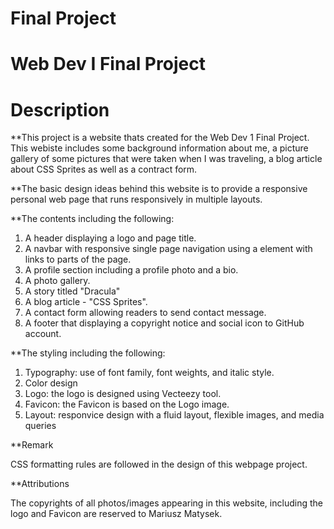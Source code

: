 # Final Project
# Web Dev I Final Project

# Description

 **This project is a website thats created for the Web Dev 1 Final Project. This webiste includes some background information about me, a picture gallery of some pictures that were taken when I was traveling, a blog article about CSS Sprites as well as a contract form.

 **The basic design ideas behind this website is to provide a responsive personal web page that runs responsively in multiple layouts.
 
 **The contents including the following:
 
1. A header displaying a logo and page title.
2. A navbar with responsive single page navigation using a element with links to parts of the page.
3. A profile section including a profile photo and a bio.
4. A photo gallery.
5. A story titled "Dracula"
6. A blog article - "CSS Sprites".
7. A contact form allowing readers to send contact message.
8. A footer that displaying a copyright notice and social icon to GitHub account.

**The styling including the following:

1. Typography: use of font family, font weights, and italic style.
2. Color design
3. Logo: the logo is designed using Vecteezy tool.
4. Favicon: the Favicon is based on the Logo image.
5. Layout: responvice design with a fluid layout, flexible images, and media queries

**Remark

CSS formatting rules are followed in the design of this webpage project.

**Attributions

The copyrights of all photos/images appearing in this website, including the logo and Favicon are reserved to Mariusz Matysek.
